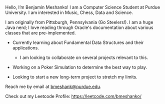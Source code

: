Hello, I’m Benjamin Meshanko! I am a Computer Science Student at Purdue University. I am interested in Music, Chess, Data and Science.

I am originally from Pittsburgh, Pennsylvania (Go Steelers!). I am a huge Java nerd; I love reading through Oracle's documentation about various classes that are pre-implemented.

- Currently learning about Fundamental Data Structures and their applications.
  - I am looking to collaborate on several projects relevant to this.

- Working on a Poker Simulation to determine the best way to play.

- Looking to start a new long-term project to stretch my limits. 

Reach me by email at bmeshank@purdue.edu.

Check out my Leetcode Profile: https://leetcode.com/bmeshanko/


